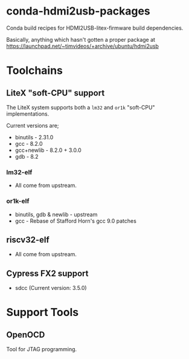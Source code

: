 # conda-hdmi2usb-packages

Conda build recipes for HDMI2USB-litex-firmware build dependencies.

Basically, anything which hasn't gotten a proper package at https://launchpad.net/~timvideos/+archive/ubuntu/hdmi2usb

# Toolchains

## LiteX "soft-CPU" support

The LiteX system supports both a `lm32` and `or1k` "soft-CPU" implementations.

Current versions are;

 * binutils - 2.31.0
 * gcc - 8.2.0
 * gcc+newlib - 8.2.0 + 3.0.0
 * gdb - 8.2

### lm32-elf

 * All come from upstream.

### or1k-elf

 * binutils, gdb & newlib - upstream
 * gcc - Rebase of Stafford Horn's gcc 9.0 patches

## riscv32-elf

 * All come from upstream.

## Cypress FX2 support

 * sdcc (Current version: 3.5.0)

# Support Tools

## OpenOCD

Tool for JTAG programming.
